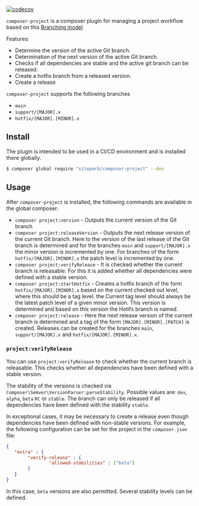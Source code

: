 [![codecov](https://codecov.io/gh/sitepark/composer-project/branch/main/graph/badge.svg?token=68Mk5j1BY3)](https://codecov.io/gh/sitepark/composer-project)

`composer-project` is a composer plugin for managing a project workflow based on this [Branching model](https://sitepark.github.io/github-project-workflow/branching-model.html)

Features:

* Determine the version of the active Git branch.
* Determination of the next version of the active Git branch.
* Checks if all dependencies are stable and the active git branch can be released.
* Create a hotfix branch from a released version.
* Create a release

`composer-project` supports the following branches

* `main`
* `support/[MAJOR].x`
* `hotfix/[MAJOR].[MINOR].x`


## Install

The plugin is intended to be used in a CI/CD environment and is installed there globally.

```sh
$ composer global require "sitepark/composer-project" --dev
```

## Usage

After `composer-project` is installed, the following commands are available in the global composer:

* `composer project:version` - Outputs the current version of the Git branch
* `composer project:releaseVersion` - Outputs the next release version of the current Git branch. Here to the version of the last release of the Git branch is determined and for the branches `main` and `support/[MAJOR].x` the minor version is incremented by one. For branches of the form `hotfix/[MAJOR].[MINOR].x` the patch level is incremented by one.
* `composer project:verifyRelease` - It is checked whether the current branch is releasable. For this it is added whether all dependencies were defined with a stable version.
* `composer project:startHotfix` - Creates a hotfix branch of the form `hotfix/[MAJOR].[MINOR].x` based on the current checked out level, where this should be a tag level. the Current tag level should always be the latest patch level of a given minor version. This version is determined and based on this version the Hotifx branch is named.
* `composer project:release` - Here the next release version of the current branch is determined and a tag of the form `[MAJOR].[MINOR].[PATCH]` is created. Releases can be created for the branches `main`, `support/[MAJOR].x` and `hotfix/[MAJOR].[MINOR].x`.


### `project:verifyRelease`

You can use `project:verifyRelease` to check whether the current branch is releasable. This checks whether all dependencies have been defined with a stable version.

The stability of the versions is checked via `Composer\Semver\VersionParser:parseStability`. Possible values are: `dev`, `alpha`, `beta` `RC` or `stable`. The branch can only be released if all dependencies have been defined with the stability `stable`.

In exceptional cases, it may be necessary to create a release even though dependencies have been defined with non-stable versions. For example, the following configuration can be set for the project in the `composer.json` file:

```json
{
   "extra" : {
        "verify-release" : {
                "allowed-stabilities" : ["beta"]
        }
   }
}
```

In this case, `beta` versions are also permitted. Several stability levels can be defined.
